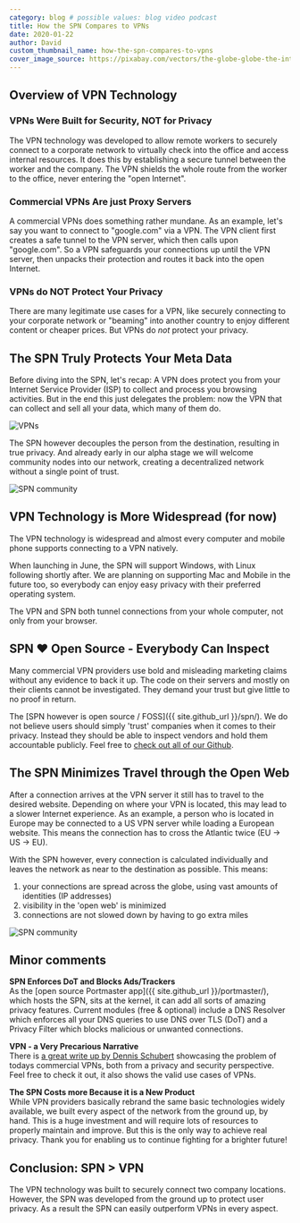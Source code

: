 ```yaml
---
category: blog # possible values: blog video podcast
title: How the SPN Compares to VPNs
date: 2020-01-22
author: David
custom_thumbnail_name: how-the-spn-compares-to-vpns
cover_image_source: https://pixabay.com/vectors/the-globe-globe-the-internet-free-4790044/
---
```


## Overview of VPN Technology

### VPNs Were Built for Security, NOT for Privacy
The VPN technology was developed to allow remote workers to securely connect to a corporate network to virtually check into the office and access internal resources. It does this by establishing a secure tunnel between the worker and the company. The VPN shields the whole route from the worker to the office, never entering the "open Internet".

### Commercial VPNs Are just Proxy Servers
A commercial VPNs does something rather mundane. As an example, let's say you want to connect to "google.com" via a VPN. The VPN client first creates a safe tunnel to the VPN server, which then calls upon "google.com". So a VPN safeguards your connections up until the VPN server, then unpacks their protection and routes it back into the open Internet.

### VPNs do NOT Protect Your Privacy
There are many legitimate use cases for a VPN, like securely connecting to your corporate network or "beaming" into another country to enjoy different content or cheaper prices. But VPNs do *not* protect your privacy.

## The SPN Truly Protects Your Meta Data

Before diving into the SPN, let's recap: A VPN does protect you from your Internet Service Provider (ISP) to collect and process you browsing activities. But in the end this just delegates the problem: now the VPN that can collect and sell all your data, which many of them do.

![VPNs](https://safing.io/assets/img/spn/vpn-web.png)


The SPN however decouples the person from the destination, resulting in true privacy. And already early in our alpha stage we will welcome community nodes into our network, creating a decentralized network without a single point of trust.

![SPN community](https://safing.io/assets/img/spn/spn-community-web.png)


## VPN Technology is More Widespread (for now)

The VPN technology is widespread and almost every computer and mobile phone supports connecting to a VPN natively.

When launching in June, the SPN will support Windows, with Linux following shortly after. We are planning on supporting Mac and Mobile in the future too, so everybody can enjoy easy privacy with their preferred operating system.

The VPN and SPN both tunnel connections from your whole computer, not only from your browser.

## SPN ♥ Open Source - Everybody Can Inspect
Many commercial VPN providers use bold and misleading marketing claims without any evidence to back it up. The code on their servers and mostly on their clients cannot be investigated. They demand your trust but give little to no proof in return.

The [SPN however is open source / FOSS]({{ site.github_url }}/spn/). We do not believe users should simply 'trust' companies when it comes to their privacy. Instead they should be able to inspect vendors and hold them accountable publicly. Feel free to [check out all of our Github](https://github.com/Safing/).

## The SPN Minimizes Travel through the Open Web

After a connection arrives at the VPN server it still has to travel to the desired website. Depending on where your VPN is located, this may lead to a slower Internet experience. As an example, a person who is located in Europe may be connected to a US VPN server while loading a European website. This means the connection has to cross the Atlantic twice (EU -> US -> EU).

With the SPN however, every connection is calculated individually and leaves the network as near to the destination as possible. This means:

1. your connections are spread across the globe, using vast amounts of identities (IP addresses)
2. visibility in the 'open web' is minimized
3. connections are not slowed down by having to go extra miles

![SPN community](https://safing.io/assets/img/spn/spn-community-web.png)

## Minor comments

**SPN Enforces DoT and Blocks Ads/Trackers**  
As the [open source Portmaster app]({{ site.github_url }}/portmaster/), which hosts the SPN, sits at the kernel, it can add all sorts of amazing privacy features. Current modules (free & optional) include a DNS Resolver which enforces all your DNS queries to use DNS over TLS (DoT) and a Privacy Filter which blocks malicious or unwanted connections.

**VPN - a Very Precarious Narrative**  
There is [a great write up by Dennis Schubert](https://schub.wtf/blog/2019/04/08/very-precarious-narrative.html) showcasing the problem of todays commercial VPNs, both from a privacy and security perspective. Feel free to check it out, it also shows the valid use cases of VPNs.

**The SPN Costs more Because it is a New Product**  
While VPN providers basically rebrand the same basic technologies widely available, we built every aspect of the network from the ground up, by hand. This is a huge investment and will require lots of resources to properly maintain and improve. But this is the only way to achieve real privacy. Thank you for enabling us to continue fighting for a brighter future!

## Conclusion: SPN > VPN

The VPN technology was built to securely connect two company locations. However, the SPN was developed from the ground up to protect user privacy. As a result the SPN can easily outperform VPNs in every aspect.
